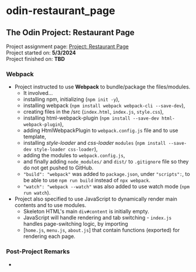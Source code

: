 # odin-restaurant_page
## The Odin Project: Restaurant Page
Project assignment page: [Project: Restaurant Page](https://www.theodinproject.com/lessons/node-path-javascript-restaurant-page)\
Project started on: **5/3/2024**\
Project finished on: **TBD**

### Webpack
- Project instructed to use **Webpack** to bundle/package the files/modules.
  - It involved...
  - installing npm, initializing (`npm init -y`), 
  - installing webpack (`npm install webpack webpack-cli --save-dev`), 
  - creating files in the /src (`index.html`, `index.js`, `style.css`), 
  - installing html-webpack-plugin (`npm install --save-dev html-webpack-plugin`),
  - adding HtmlWebpackPlugin to `webpack.config.js` file and to use template,
  - installing *style-loader* and *css-loader* `modules` (`npm install --save-dev style-loader css-loader`),
  - adding the modules to `webpack.config.js`,
  - and finally adding `node_modules/` and `dist/` to `.gitignore` file so they do not get pushed to GitHub.
  - `"build": "webpack"` was added to `package.json`, under `"scripts":`, to be able to use `npm run build` instead of `npx webpack`.
  - `"watch": "webpack --watch"` was also added to use watch mode (`npm run watch`).
- Project also specified to use JavaScript to dynamically render main contents and to use modules.
  - Skeleton HTML's main `div#content` is initially empty.
  - JavaScript will handle rendering and tab switching - `index.js` handles page-switching logic, by importing
  - [`home.js`, `menu.js`, `about.js`] that contain functions (exported) for rendering each page.

### Post-Project Remarks
- 